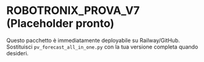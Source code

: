 # ROBOTRONIX_PROVA_V7 (Placeholder pronto)

Questo pacchetto è immediatamente deployabile su Railway/GitHub.
Sostituisci `pv_forecast_all_in_one.py` con la tua versione completa quando desideri.
